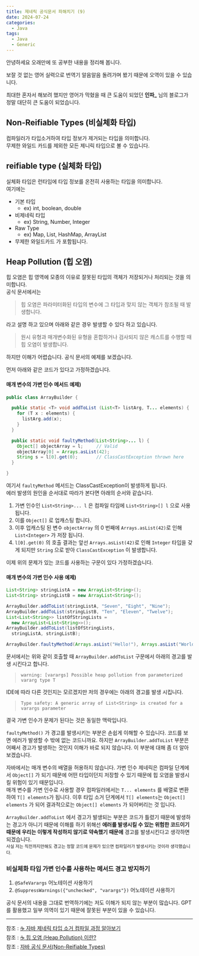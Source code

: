 ```yaml
---
title: 제네릭 공식문서 파해치기 (9)
date: 2024-07-24
categories:
  - Java
tags:
  - Java
  - Generic
---
```

안녕하세요 오래만에 또 공부한 내용을 정리해 봅니다.  

보잘 것 없는 영어 실력으로 번역기 알음알음 돌려가며 봤기 때문에 오역이 있을 수 있습니다.  

최대한 혼자서 해보려 했지만 영어가 막혔을 때 큰 도움이 되었던 **인파_** 님의 블로그가 정말 대단히 큰 도움이 되었습니다.  

## Non-Reifiable Types (비실체화 타입)
컴파일러가 타입소거하여 타입 정보가 제거되는 타입을 의미합니다.  
무제한 와일드 카드를 제외한 모든 제니릭 타입으로 볼 수 있습니다.  

## reifiable type (실체화 타입)
실체화 타입은 런타임에 타입 정보를 온전히 사용하는 타입을 의미합니다.  
여기에는
- 기본 타입 
	- ex) int, boolean, double 
- 비제네릭 타입
	- ex) String, Number, Integer
- Raw Type
	- ex) Map, List, HashMap, ArrayList
- 무제한 와일드카드
가 포함됩니다.

## Heap Pollution (힙 오염)
힙 오염은 힙 영역에 모종의 이유로 잘못된 타입의 객체가 저장되거나 처리되는 것을 의미합니다.  
공식 문서에서는 

> 힙 오염은 파라미터화된 타입의 변수에 그 타입과 맞지 않는 객체가 참조될 때 발생합니다.

라고 설명 하고 있으며 아래와 같은 경우 발생할 수 있다 하고 있습니다.

> 원시 유형과 매개변수화된 유형을 혼합하거나 검사되지 않은 캐스트를 수행할 때 힙 오염이 발생합니다.

하지만 이해가 어렵습니다. 공식 문서의 예제를 보겠습니다.  

먼저 아래와 같은 코드가 있다고 가정하겠습니다.  
#### 매개 변수의 가변 인수 메서드 예제)
```java
public class ArrayBuilder {

  public static <T> void addToList (List<T> listArg, T... elements) {
    for (T x : elements) {
      listArg.add(x);
    }
  }

  public static void faultyMethod(List<String>... l) {
    Object[] objectArray = l;     // Valid
    objectArray[0] = Arrays.asList(42);
    String s = l[0].get(0);       // ClassCastException thrown here
  }

}
```  

여기서 `faultyMethod` 메서드는 ClassCastException이 발생하게 됩니다.  
에러 발생의 원인을 순서대로 따라가 본다면 아래의 순서와 같습니다.
1. 가변 인수인 `List<String>... l` 은 컴파일 타임에 `List<String>[] l` 으로 사용됩니다. 
2. 이를 `Object[]` 로 업캐스팅 합니다.
3. 이후 업캐스팅 된 변수 `objectArray` 의 0 번째에 `Arrays.asList(42)`로 인해 `List<Integer>` 가 저장 됩니다.
4. `l[0].get(0)` 의 호출 결과는 앞선 `Arrays.asList(42)`로 인해 `Integer` 타입을 갖게 되지만 `String` 으로 받아 `ClassCastException` 이 발생합니다.

이제 위의 문제가 있는 코드를 사용하는 구문이 있다 가정하겠습니다.  

#### 매개 변수의 가변 인수 사용 예제)
```java
List<String> stringListA = new ArrayList<String>();
List<String> stringListB = new ArrayList<String>();

ArrayBuilder.addToList(stringListA, "Seven", "Eight", "Nine");
ArrayBuilder.addToList(stringListB, "Ten", "Eleven", "Twelve");
List<List<String>> listOfStringLists =
  new ArrayList<List<String>>();
ArrayBuilder.addToList(listOfStringLists,
  stringListA, stringListB);

ArrayBuilder.faultyMethod(Arrays.asList("Hello!"), Arrays.asList("World!"));
  ```  

문서에서는 위와 같이 호출할 때 `ArrayBuilder.addToList` 구문에서 아래의 경고를 발생 시킨다고 합니다.

> `warning: [varargs] Possible heap pollution from parameterized vararg type T`

IDE에 따라 다른 것인지는 모르겠지만 저의 경우에는 아래의 경고를 발생 시킵니다.

> `Type safety: A generic array of List<String> is created for a varargs parameter` 

결국 가변 인수가 문제가 된다는 것은 동일한 맥락입니다.  

`faultyMethod()` 가 경고를 발생시키는 부분은 손쉽게 이해할 수 있습니다. 코드를 보면 에러가 발생할 수 밖에 없는 코드니까요.  하지만 `ArrayBuilder.addToList` 부분은 어째서 경고가 발생하는 것인지 이해가 바로 되지 않습니다.  이 부분에 대해 좀 더 알아보겠습니다.

자바에서는 매개 변수의 배열을 허용하지 않습니다.  가변 인수 제네릭은 컴파일 단계에서 `Object[]` 가 되기 때문에 어떤 타입이던지 저장할 수 있기 때문에 힙 오염을 발생시킬 위험이 있기 때문입니다.  
매개 변수를 가변 인수로 사용할 경우 컴파일러에서는 `T... elements` 를 배열로 변환하여 `T[] elements`가 됩니다. 이후 타입 소거 단계에서 `T[] elements`는 `Object[] elements` 가 되어 결과적으로는 `Object[] elements` 가 되어버리는 것 입니다.  


`ArrayBuilder.addToList` 에서 경고가 발생되는 부분은 코드가 틀렸기 때문에 발생하는 경고가 아니기 때문에 이해를 하기 위해선
**에러를 발생시킬 수 있는 위험한 코드이기 때문에 우리는 이렇게 작성하지 않기로 약속했기 때문에**  경고를 발생시킨다고 생각하면 되겠습니다.  
<small>사실 저는 직전까지만해도 경고는 정말 코드에 문제가 있으면 컴파일러가 발생시키는 것이라 생각했습니다.</small>  

### 비실체화 타입 가변 인수를 사용하는 메서드 경고 방지하기

1. `@SafeVarargs` 어노테이션 사용하기
2. `@SuppressWarnings({"unchecked", "varargs"})` 어노테이션 사용하기


공식 문서의 내용을 그대로 번역하기에는 저도 이해가 되지 않는 부분이 많습니다. GPT를 활용했고 일부 의역이 있기 때문에 잘못된 부분이 있을 수 있습니다.

---
참조 : [☕ 자바 제네릭 타입 소거 컴파일 과정 알아보기](https://inpa.tistory.com/entry/JAVA-%E2%98%95-%EC%A0%9C%EB%84%A4%EB%A6%AD-%ED%83%80%EC%9E%85-%EC%86%8C%EA%B1%B0-%EC%BB%B4%ED%8C%8C%EC%9D%BC-%EA%B3%BC%EC%A0%95-%EC%95%8C%EC%95%84%EB%B3%B4%EA%B8%B0#reifiable_%EC%99%80_non-reifiable)  
참조 : [☕ 힙 오염 (Heap Pollution) 이란?](https://inpa.tistory.com/entry/JAVA-%E2%98%95-%EC%A0%9C%EB%84%A4%EB%A6%AD-%ED%9E%99-%EC%98%A4%EC%97%BC-Heap-Pollution-%EC%9D%B4%EB%9E%80)  
참조 : [자바 공식 문서(Non-Reifiable Types)](https://docs.oracle.com/javase/tutorial/java/generics/nonReifiableVarargsType.html)    
